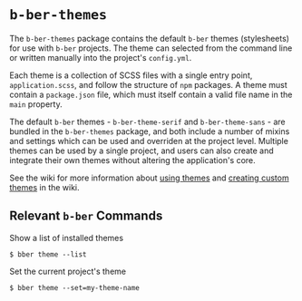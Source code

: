 # `b-ber-themes`

The `b-ber-themes` package contains the default `b-ber` themes (stylesheets) for use with `b-ber` projects. The theme can selected from the command line or written manually into the project's `config.yml`.

Each theme is a collection of SCSS files with a single entry point, `application.scss`, and follow the structure of `npm` packages. A theme must contain a `package.json` file, which must itself contain a valid file name in the `main` property. 

The default `b-ber` themes - `b-ber-theme-serif` and `b-ber-theme-sans` - are bundled in the `b-ber-themes` package, and both include a number of mixins and settings which can be used and overriden at the project level. Multiple themes can be used by a single project, and users can also create and integrate their own themes without altering the application's core.


See the wiki for more information about [using themes](https://github.com/triplecanopy/b-ber/wiki/Themes) and [creating custom themes](https://github.com/triplecanopy/b-ber/wiki/Creating-Custom-Themes) in the wiki.


## Relevant `b-ber` Commands

Show a list of installed themes

```
$ bber theme --list
```

Set the current project's theme

```
$ bber theme --set=my-theme-name
```

